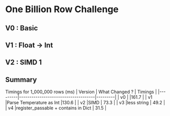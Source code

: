 # One Billion Row Challenge

## V0 : Basic


## V1 : Float -> Int


## V2 : SIMD 1


## Summary
Timings for 1_000_000 rows (ms)
| Version | What Changed ?                      | Timings |
|---------|-------------------------------------|---------|
| v0      |                                     |161.7    |
| v1      |Parse Temperature as Int             |130.6    |
| v2      |SIMD                                 | 73.3    |
| v3      |less string                          | 49.2    |
| v4      |register_passable + contains in Dict | 31.5    |


